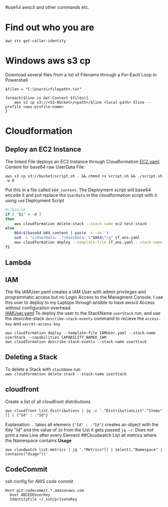 #useful awscli and other commands etc.

# Find out who you are
`aws sts get-caller-identity`

# Windows aws s3 cp
Download several files from a list of Filenams through a For-Each Loop in Powershell
```
$filen = "C:\Users\<filepath>.txt"

foreach($line in Get-Content $filen){
    aws s3 cp s3://<S3-BUcket>/<path>/$line <local-path> $line --profile <aws-profile-name> 
}
```

# Cloudformation
## Deploy an EC2 Instance
The linked File deploys an EC2 Instance through Cloudformation
[EC2.yaml](./EC2_CF.yaml). Content for base64 raw UserData File:
```
aws s3 cp s3://bucket/script.sh . && chmod +x script.sh && ./script.sh -w 0
```
Put this in a file called `b64_content`. The Deployment script will base64 encode it and 
put replace the `UserData` in the cloudformation script with it using `sed`
Deployment Script
```bash
#!/bin/sh
if [ "$1" = -d ]
then
	aws cloudformation delete-stack --stack-name ec2-test-stack
else
	B64=$(base64 b64_content | paste -s -d='')
	sed -i "s/UserData: .*/UserData: \"$B64\"/g" cf_ans.yaml
	aws cloudformation deploy --template-file cf_ans.yaml --stack-name ec2-test-stack
fi
```

## Lambda  

## IAM
The file IAMUser.yaml creates a IAM User with admin privileges and programmatic access but no Login Access to the Managment Console. I use this user to deploy to my Laptops through ansible to have awscli Access without configuration overhead.  
[IAMUser.yaml](./IAMUser.yaml)
To deploy the user to the StackName `userStack` run, and use the describe-stack `describe-stack-events` command to recieve the `access-key` and `secret-access-key`
```
aws cloudformation deploy --template-file IAMUser.yaml --stack-name userStack --capabilities CAPABILITY_NAMED_IAM
aws cloudformation describe-stack-events --stack-name userStack
```

## Deleting a Stack
To delete a Stack with `stackName` run  
`aws cloudformation delete-stack --stack-name userStack`  

## cloudfront
Create a list of all cloudfront distributions
```
aws cloudfront list-distributions | jq -c '."DistributionList"."Items"[] | {"Id" : ."Id"} '
```
Explanation: 
`.` takes all elemens
`{"Id" : ."Id"}` creates an object with the Key "Id" and the value of `Id` from the List it gets passed
`jq -c`: Does not print a new Line after every Element 
##Cloudwatch
List all metrics where the Namespace contains __Usage__
```
aws cloudwatch list-metrics | jq '."Metrics"[] | select(."Namespace" | contains("Usage"))'
```

## CodeCommit
ssh config for AWS code commit
```
Host git-codecommit.*.amazonaws.com
  User ABCEDEUserKey
  IdentityFile ~/.ssh/privateKey
```
